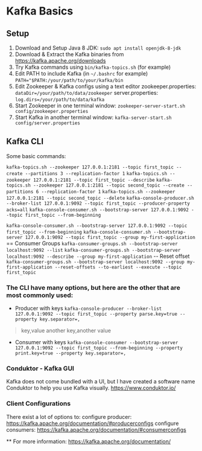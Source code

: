 # Kafka Basics

## Setup 

1. Download and Setup Java 8 JDK:
    ``` sudo apt install openjdk-8-jdk ```
2. Download & Extract the Kafka binaries from https://kafka.apache.org/downloads
3. Try Kafka commands using ```bin/kafka-topics.sh``` (for example)
4. Edit PATH to include Kafka (in ```~/.bashrc``` for example) ```PATH="$PATH:/your/path/to/your/kafka/bin ```
5. Edit Zookeeper & Kafka configs using a text editor
zookeeper.properties: ```dataDir=/your/path/to/data/zookeeper```
server.properties: ```log.dirs=/your/path/to/data/kafka```
6. Start Zookeeper in one terminal window: ```zookeeper-server-start.sh config/zookeeper.properties```
7. Start Kafka in another terminal window: ```kafka-server-start.sh config/server.properties```

## Kafka CLI

Some basic commands:

```kafka-topics.sh --zookeeper 127.0.0.1:2181 --topic first_topic --create --partitions 3 --replication-factor 1``` 
```kafka-topics.sh --zookeeper 127.0.0.1:2181 --topic first_topic --describe```
```kafka-topics.sh --zookeeper 127.0.0.1:2181 --topic second_topic --create --partitions 6 --replication-factor 1```
```kafka-topics.sh --zookeeper 127.0.0.1:2181 --topic second_topic --delete```
```kafka-console-producer.sh --broker-list 127.0.0.1:9092 --topic first_topic --producer-property acks=all```
```kafka-console-consumer.sh --bootstrap-server 127.0.0.1:9092 --topic first_topic --from-beginning```

```kafka-console-consumer.sh --bootstrap-server 127.0.0.1:9092 --topic first_topic --from-beginning```
```kafka-console-consumer.sh --bootstrap-server 127.0.0.1:9092 --topic first_topic --group my-first-application```
== Consumer Groups
```kafka-consumer-groups.sh --bootstrap-server localhost:9092 --list```
```kafka-consumer-groups.sh --bootstrap-server localhost:9092 --describe --group my-first-application```
-- Reset offset
```kafka-consumer-groups.sh --bootstrap-server localhost:9092 --group my-first-application --reset-offsets --to-earliest --execute --topic first_topic```

### The CLI have many options, but here are the other that are most commonly used:

* Producer with keys
```kafka-console-producer --broker-list 127.0.0.1:9092 --topic first_topic --property parse.key=true --property key.separator=,```
> key,value
> another key,another value
	
* Consumer with keys
```kafka-console-consumer --bootstrap-server 127.0.0.1:9092 --topic first_topic --from-beginning --property print.key=true --property key.separator=,```

### Conduktor - Kafka GUI
Kafka does not come bundled with a UI, but I have created a software name Conduktor to help you use Kafka visually.
https://www.conduktor.io/

### Client Configurations
There exist a lot of options to:
configure producer: https://kafka.apache.org/documentation/#producerconfigs
configure consumers:  https://kafka.apache.org/documentation/#consumerconfigs

** For more information: https://kafka.apache.org/documentation/